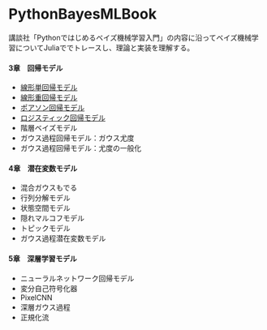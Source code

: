 # PythonBayesMLBook
講談社「Pythonではじめるベイズ機械学習入門」の内容に沿ってベイズ機械学習についてJuliaででトレースし、理論と実装を理解する。

#### 3章　回帰モデル
 - [線形単回帰モデル](https://github.com/akiabe/PythonBayesMLBook/blob/main/src/3.1_線形回帰モデル.ipynb)
 - [線形重回帰モデル](https://github.com/akiabe/PythonBayesMLBook/blob/main/src/3.1_線形回帰モデル.ipynb)
 - [ポアソン回帰モデル](https://github.com/akiabe/PythonBayesMLBook/blob/main/src/3.3_ポアソン回帰モデル.ipynb)
 - [ロジスティック回帰モデル](https://github.com/akiabe/PythonBayesMLBook/blob/main/src/3.4_ロジスティック回帰モデル.ipynb)
 - 階層ベイズモデル
 - ガウス過程回帰モデル：ガウス尤度
 - ガウス過程回帰モデル：尤度の一般化
#### 4章　潜在変数モデル
 - 混合ガウスもでる
 - 行列分解モデル
 - 状態空間モデル
 - 隠れマルコフモデル
 - トピックモデル
 - ガウス過程潜在変数モデル
#### 5章　深層学習モデル
 - ニューラルネットワーク回帰モデル
 - 変分自己符号化器
 - PixelCNN
 - 深層ガウス過程
 - 正規化流

